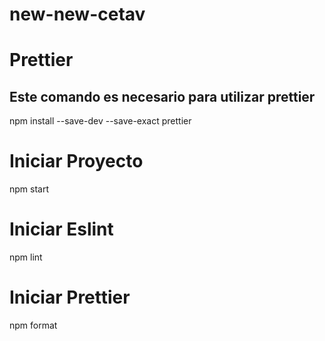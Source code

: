 # new-new-cetav

# Prettier

## Este comando es necesario para utilizar prettier

npm install --save-dev --save-exact prettier

# Iniciar Proyecto

npm start

# Iniciar Eslint

npm lint

# Iniciar Prettier

npm format
